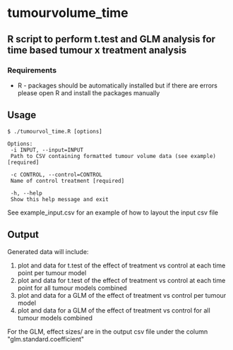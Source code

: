 # tumourvolume_time
## R script to perform t.test and GLM analysis for time based tumour x treatment analysis

### Requirements
 * R - packages should be automatically installed but if there are errors please open R and install the packages manually
  
## Usage
```
$ ./tumourvol_time.R [options]

Options:
 -i INPUT, --input=INPUT
 Path to CSV containing formatted tumour volume data (see example) [required]

 -c CONTROL, --control=CONTROL
 Name of control treatment [required]
 
 -h, --help
 Show this help message and exit

```
See example_input.csv for an example of how to layout the input csv file

## Output
Generated data will include:
1) plot and data for t.test of the effect of treatment vs control at each time point per tumour model
2) plot and data for t.test of the effect of treatment vs control at each time point for all tumour models combined
3) plot and data for a GLM of the effect of treatment vs control per tumour model
3) plot and data for a GLM of the effect of treatment vs control for all tumour models combined


For the GLM, effect sizes/ are in the output csv file under the column "glm.standard.coefficient"
